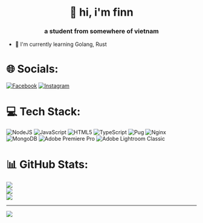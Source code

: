 <h1 align="center">💫 hi, i'm finn</h3>
<h3 align="center">a student from somewhere of vietnam</h3>

- 🏫 I'm currently learning Golang, Rust

# 🌐 Socials:
[![Facebook](https://img.shields.io/badge/Facebook-%231877F2.svg?logo=Facebook&logoColor=white)](https://facebook.com/finntrannn) [![Instagram](https://img.shields.io/badge/Instagram-%23E4405F.svg?logo=Instagram&logoColor=white)](https://instagram.com/finntrannn) 

# 💻 Tech Stack:
![NodeJS](https://img.shields.io/badge/node.js-6DA55F?style=for-the-badge&logo=node.js&logoColor=white) ![JavaScript](https://img.shields.io/badge/javascript-%23323330.svg?style=for-the-badge&logo=javascript&logoColor=%23F7DF1E) ![HTML5](https://img.shields.io/badge/html5-%23E34F26.svg?style=for-the-badge&logo=html5&logoColor=white) ![TypeScript](https://img.shields.io/badge/typescript-%23007ACC.svg?style=for-the-badge&logo=typescript&logoColor=white) ![Pug](https://img.shields.io/badge/Pug-FFF?style=for-the-badge&logo=pug&logoColor=A86454) ![Nginx](https://img.shields.io/badge/nginx-%23009639.svg?style=for-the-badge&logo=nginx&logoColor=white) ![MongoDB](https://img.shields.io/badge/MongoDB-%234ea94b.svg?style=for-the-badge&logo=mongodb&logoColor=white) ![Adobe Premiere Pro](https://img.shields.io/badge/Adobe%20Premiere%20Pro-9999FF.svg?style=for-the-badge&logo=Adobe%20Premiere%20Pro&logoColor=white) ![Adobe Lightroom Classic](https://img.shields.io/badge/Adobe%20Lightroom%20Classic-31A8FF.svg?style=for-the-badge&logo=Adobe%20Lightroom%20Classic&logoColor=white)
# 📊 GitHub Stats:
![](https://github-readme-stats.vercel.app/api?username=finntrannn&theme=synthwave&hide_border=false&include_all_commits=true&count_private=false)<br/>
![](https://github-readme-streak-stats.herokuapp.com/?user=finntrannn&theme=synthwave&hide_border=false)<br/>
![](https://github-readme-stats.vercel.app/api/top-langs/?username=finntrannn&theme=synthwave&hide_border=false&include_all_commits=true&count_private=false&layout=compact)

---
[![](https://visitcount.itsvg.in/api?id=finntrannn&icon=0&color=0)](https://visitcount.itsvg.in)

<!-- Proudly created with GPRM ( https://gprm.itsvg.in ) -->
